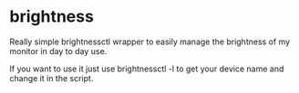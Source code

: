 # brightness
Really simple brightnessctl wrapper to easily manage the brightness of my monitor in day to day use.

If you want to use it just use brightnessctl -l to get your device name and change it in the script.
